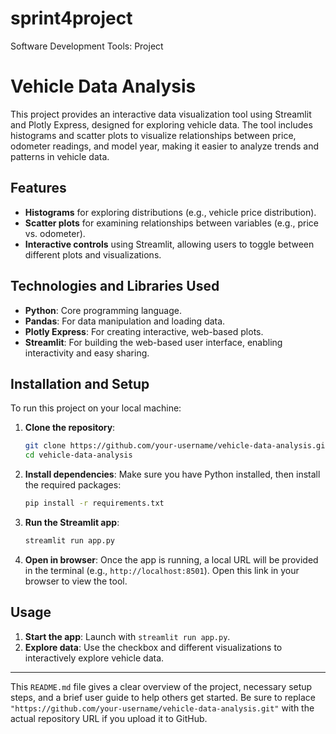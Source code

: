 # sprint4project
Software Development Tools: Project

# Vehicle Data Analysis

This project provides an interactive data visualization tool using Streamlit and Plotly Express, designed for exploring vehicle data. The tool includes histograms and scatter plots to visualize relationships between price, odometer readings, and model year, making it easier to analyze trends and patterns in vehicle data.

## Features

- **Histograms** for exploring distributions (e.g., vehicle price distribution).
- **Scatter plots** for examining relationships between variables (e.g., price vs. odometer).
- **Interactive controls** using Streamlit, allowing users to toggle between different plots and visualizations.

## Technologies and Libraries Used

- **Python**: Core programming language.
- **Pandas**: For data manipulation and loading data.
- **Plotly Express**: For creating interactive, web-based plots.
- **Streamlit**: For building the web-based user interface, enabling interactivity and easy sharing.

## Installation and Setup

To run this project on your local machine:

1. **Clone the repository**:
   ```bash
   git clone https://github.com/your-username/vehicle-data-analysis.git
   cd vehicle-data-analysis
   ```

2. **Install dependencies**:
   Make sure you have Python installed, then install the required packages:
   ```bash
   pip install -r requirements.txt
   ```

3. **Run the Streamlit app**:
   ```bash
   streamlit run app.py
   ```

4. **Open in browser**:
   Once the app is running, a local URL will be provided in the terminal (e.g., `http://localhost:8501`). Open this link in your browser to view the tool.

## Usage

1. **Start the app**: Launch with `streamlit run app.py`.
2. **Explore data**: Use the checkbox and different visualizations to interactively explore vehicle data.

---

This `README.md` file gives a clear overview of the project, necessary setup steps, and a brief user guide to help others get started. Be sure to replace `"https://github.com/your-username/vehicle-data-analysis.git"` with the actual repository URL if you upload it to GitHub.